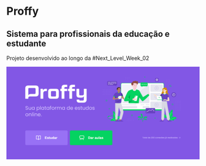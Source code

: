 # Proffy
## Sistema para profissionais da educação e estudante
Projeto desenvolvido ao longo da #Next_Level_Week_02

![Screenshot da Landing Page do Proffy](landing-page.png)
